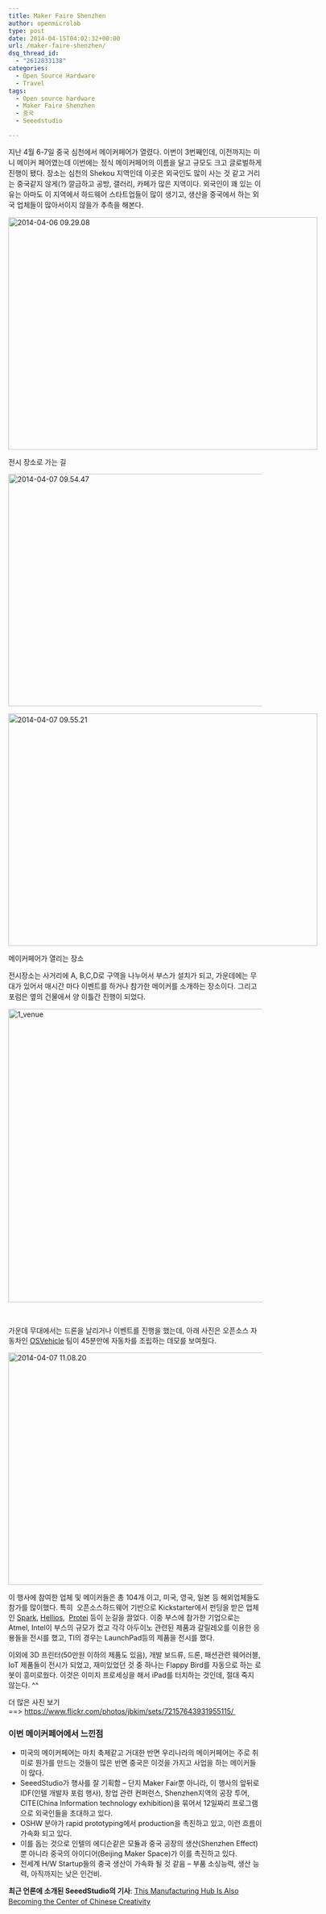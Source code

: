 ```yaml
---
title: Maker Faire Shenzhen
author: openmicrolab
type: post
date: 2014-04-15T04:02:32+00:00
url: /maker-faire-shenzhen/
dsq_thread_id:
  - "2612833138"
categories:
  - Open Source Hardware
  - Travel
tags:
  - Open source hardware
  - Maker Faire Shenzhen
  - 중국
  - Seeedstudio

---
```

<span style="line-height: 1.5em;">지난 4월 6-7일 중국 심천에서 메이커페어가 열렸다. 이번이 3번째인데, 이전까지는 미니 메이커 페어였는데 이번에는 정식 메이커페어의 이름을 달고 규모도 크고 글로벌하게 진행이 됐다. 장소는 심천의 Shekou 지역인데 이곳은 외국인도 많이 사는 것 같고 거리는 중국같지 않게(?) 깔금하고 공방, 갤러리, 카페가 많은 지역이다. 외국인이 꽤 있는 이유는 아마도 이 지역에서 하드웨어 스타트업들이 많이 생기고, 생산을 중국에서 하는 외국 업체들이 많아서이지 않을가 추측을 해본다.</span>

<div id="attachment_2974" style="width: 624px" class="wp-caption alignnone">
  <a href="/images/2014/04/2014-04-06-09.29.08.jpg"><img aria-describedby="caption-attachment-2974" loading="lazy" class="wp-image-2974 " alt="2014-04-06 09.29.08" src="/images/2014/04/2014-04-06-09.29.08-1024x768.jpg" width="614" height="461" srcset="/images/2014/04/2014-04-06-09.29.08-1024x768.jpg 1024w, /images/2014/04/2014-04-06-09.29.08-300x225.jpg 300w" sizes="(max-width: 614px) 100vw, 614px" /></a>
  
  <p id="caption-attachment-2974" class="wp-caption-text">
    전시 장소로 가는 길
  </p>
</div>

[<img loading="lazy" class="alignnone  wp-image-2977" alt="2014-04-07 09.54.47" src="/images/2014/04/2014-04-07-09.54.47-1024x768.jpg" width="614" height="461" srcset="/images/2014/04/2014-04-07-09.54.47-1024x768.jpg 1024w, /images/2014/04/2014-04-07-09.54.47-300x225.jpg 300w" sizes="(max-width: 614px) 100vw, 614px" />][1]

<div id="attachment_2976" style="width: 624px" class="wp-caption alignnone">
  <img aria-describedby="caption-attachment-2976" loading="lazy" class=" wp-image-2976" style="line-height: 1.5em;" alt="2014-04-07 09.55.21" src="/images/2014/04/2014-04-07-09.55.21-1024x768.jpg" width="614" height="461" srcset="/images/2014/04/2014-04-07-09.55.21-1024x768.jpg 1024w, /images/2014/04/2014-04-07-09.55.21-300x225.jpg 300w" sizes="(max-width: 614px) 100vw, 614px" />
  
  <p id="caption-attachment-2976" class="wp-caption-text">
    메이커페어가 열리는 장소
  </p>
</div>

<span style="line-height: 1.5em;">전시장소는 사거리에 A, B,C,D로 구역을 나누어서 부스가 설치가 되고, 가운데에는 무대가 있어서 매시간 마다 이벤트를 하거나 참가한 메이커를 소개하는 장소이다. 그리고 포럼은 옆의 건물에서 양 이틀간 진행이 되었다.</span>

[<img loading="lazy" class="alignnone  wp-image-2973" alt="1_venue" src="/images/2014/04/1_venue-1024x728.png" width="819" height="582" srcset="/images/2014/04/1_venue-1024x728.png 1024w, /images/2014/04/1_venue-300x213.png 300w, /images/2014/04/1_venue.png 1381w" sizes="(max-width: 819px) 100vw, 819px" />][2]

&nbsp;

가운데 무대에서는 드론을 날리거나 이벤트를 진행을 했는데, 아래 사진은 오픈소스 자동차인 <a href="http://www.osvehicle.com/" target="_blank">OSVehicle</a> 팀이 45분만에 자동차를 조립하는 데모를 보여줬다.

[<img loading="lazy" alt="2014-04-07 11.08.20" src="/images/2014/04/2014-04-07-11.08.20-1024x768.jpg" width="614" height="461" />][3]

이 행사에 참여한 업체 및 메이커들은 총 104개 이고, 미국, 영국, 일본 등 해외업체들도 참가를 많이했다. 특히  오픈소스하드웨어 기반으로 Kickstarter에서 펀딩을 받은 업체인 <a href="https://www.kickstarter.com/projects/sparkdevices/spark-core-wi-fi-for-everything-arduino-compatible" target="_blank">Spark</a>, <a href="https://www.kickstarter.com/projects/kennygibbs/helios-bars-transform-any-bike-into-a-smart-bike" target="_blank">Hellios</a>,  <a href="https://www.kickstarter.com/projects/cesarminoru/protei-open-hardware-oil-spill-cleaning-sailing-ro" target="_blank">Protei</a> 등이 눈길을 끌었다. 이중 부스에 참가한 기업으로는 Atmel, Intel이 부스의 규모가 컸고 각각 아두이노 관련된 제품과 갈릴레오를 이용한 응용들을 전시를 했고, TI의 경우는 LaunchPad등의 제품을 전시를 했다.



이외에 3D 프린터(50만원 이하의 제품도 있음), 개발 보드류, 드론, 패션관련 웨어러블, IoT 제품들이 전시가 되었고, 재미있었던 것 중 하나는 Flappy Bird를 자동으로 하는 로봇이 흥미로웠다. 이것은 이미지 프로세싱을 해서 iPad를 터치하는 것인데, 절대 죽지 않는다. ^^

  
더 많은 사진 보기 ==> <a href="https://www.flickr.com/photos/jbkim/sets/72157643931955115/ " target="_blank">https://www.flickr.com/photos/jbkim/sets/72157643931955115/ </a>

### 이번 메이커페어에서 느낀점

  * 미국의 메이커페어는 마치 축제같고 거대한 반면 우리나라의 메이커페어는 주로 취미로 뭔가를 만드는 것들이 많은 반면 중국은 이것을 가지고 사업을 하는 메이커들이 많다.
  * SeeedStudio가 행사를 잘 기획함 &#8211; 단지 Maker Fair뿐 아니라, 이 행사의 앞뒤로 IDF(인텔 개발자 포럼 행사), 창업 관련 컨퍼런스, Shenzhen지역의 공장 투어, CITE(China Information technology exhibition)을 묶어서 12일짜리 프로그램으로 외국인들을 초대하고 있다.
  * OSHW 분야가 rapid prototyping에서 production을 촉진하고 있고, 이런 흐름이 가속화 되고 있다.
  * 이를 돕는 것으로 인텔의 에디슨같은 모듈과 중국 공장의 생산(Shenzhen Effect)뿐 아니라 중국의 아이디어(Beijing Maker Space)가 이를 촉진하고 있다.
  * 전세계 H/W Startup들의 중국 생산이 가속화 될 것 같음 &#8211; 부품 소싱능력, 생산 능력, 아직까지는 낮은 인건비.

<span style="line-height: 1.5em;"><strong>최근 언론에 소개된 SeeedStudio의 기사</strong>: <a href="http://www.slate.com/blogs/future_tense/2014/04/06/shenzhen_maker_faire_manufacturing_hub_is_also_home_to_the_chinese_diy_movement.html" target="_blank">This Manufacturing Hub Is Also Becoming the Center of Chinese Creativity</a></span>

 [1]: /images/2014/04/2014-04-07-09.54.47.jpg
 [2]: /images/2014/04/1_venue.png
 [3]: /images/2014/04/2014-04-07-11.08.20.jpg